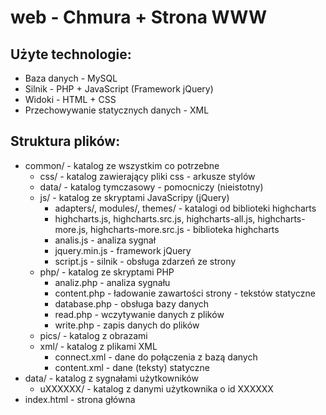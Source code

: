 ﻿web - Chmura + Strona WWW
===
## Użyte technologie:
- Baza danych - MySQL
- Silnik - PHP + JavaScript (Framework jQuery)
- Widoki - HTML + CSS
- Przechowywanie statycznych danych - XML

## Struktura plików:
- common/ - katalog ze wszystkim co potrzebne
	- css/ - katalog zawierający pliki css - arkusze stylów
	- data/ - katalog tymczasowy - pomocniczy (nieistotny)
	- js/ - katalog ze skryptami JavaScripy (jQuery)
		- adapters/, modules/, themes/ - katalogi od biblioteki highcharts
		- highcharts.js, highcharts.src.js, highcharts-all.js, highcharts-more.js, highcharts-more.src.js - biblioteka highcharts
		- analis.js - analiza sygnał
		- jquery.min.js - framework jQuery
		- script.js - silnik - obsługa zdarzeń ze strony
	- php/ - katalog ze skryptami PHP
		- analiz.php - analiza sygnału
		- content.php - ładowanie zawartości strony - tekstów statyczne
		- database.php - obsługa bazy danych
		- read.php - wczytywanie danych z plików
		- write.php - zapis danych do plików
	- pics/ - katalog z obrazami
	- xml/ - katalog z plikami XML
		- connect.xml - dane do połączenia z bazą danych
		- content.xml - dane (teksty) statyczne
- data/ - katalog z sygnałami użytkowników
	- uXXXXXX/ - katalog z danymi użytkownika o id XXXXXX
- index.html - strona główna
